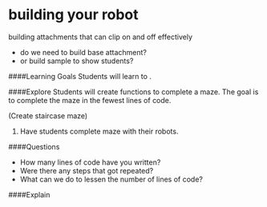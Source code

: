 # building your robot

building attachments that can clip on and off effectively
- do we need to build base attachment?
- or build sample to show students?

####Learning Goals
Students will learn to .

####Explore
Students will create functions to complete a maze. The goal is to complete the maze in the fewest lines of code. 

(Create staircase maze)

1. Have students complete maze with their robots.

####Questions
  + How many lines of code have you written?
  + Were there any steps that got repeated?
  + What can we do to lessen the number of lines of code?


####Explain